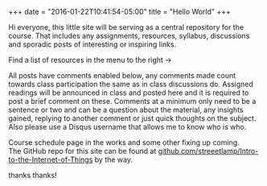 +++
date = "2016-01-22T10:41:54-05:00"
title = "Hello World"
+++

Hi everyone, this little site will be serving as a central repository for the course. That includes any assignments, resources, syllabus, discussions and sporadic posts of interesting or inspiring links.  

Find a list of resources in the menu to the right -> 

All posts have comments enabled below, any comments made count towards class participation the same as in class discussions do. Assigned readings will be announced in class and posted here and it is required to post a brief comment on these. Comments at a minimum only need to be a sentence or two and can be a question about the material, any insights gained, replying to another comment or just quick thoughts on the subject. Also please use a Disqus username that allows me to know who is who.

Course schedule page in the works and some other fixing up coming.  
The GitHub repo for this site can be found at [github.com/streeetlamp/Intro-to-the-Internet-of-Things](https://github.com/streeetlamp/Intro-to-the-Internet-of-Things) by the way. 

thanks thanks!